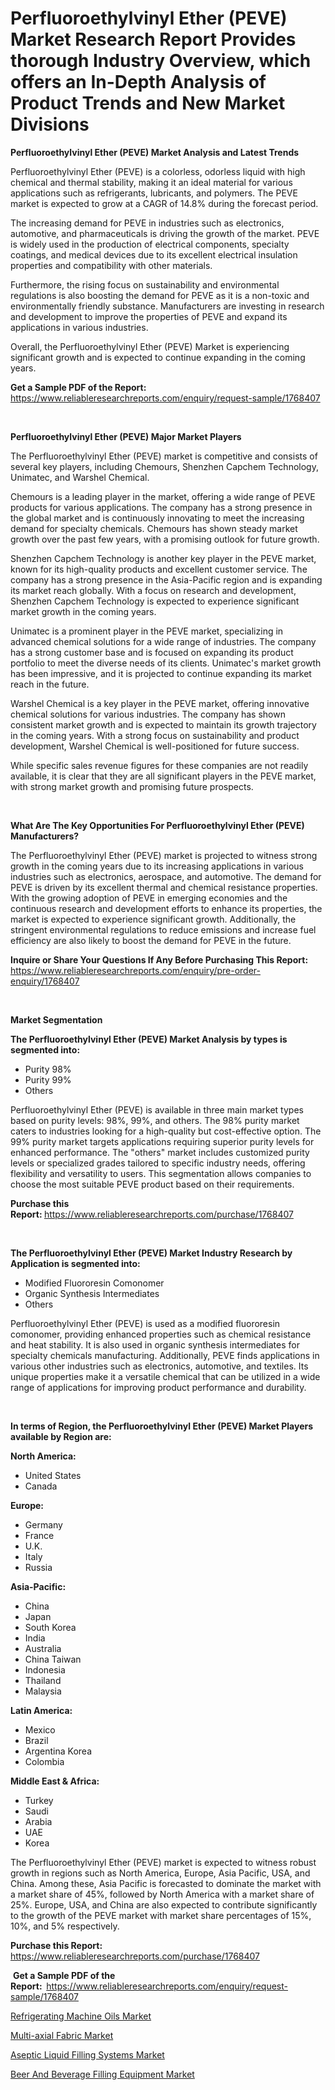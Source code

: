 <p><h1>Perfluoroethylvinyl Ether (PEVE) Market Research Report Provides thorough Industry Overview, which offers an In-Depth Analysis of Product Trends and New Market Divisions</h1></p><p><strong>Perfluoroethylvinyl Ether (PEVE) Market Analysis and Latest Trends</strong></p>
<p><p>Perfluoroethylvinyl Ether (PEVE) is a colorless, odorless liquid with high chemical and thermal stability, making it an ideal material for various applications such as refrigerants, lubricants, and polymers. The PEVE market is expected to grow at a CAGR of 14.8% during the forecast period.</p><p>The increasing demand for PEVE in industries such as electronics, automotive, and pharmaceuticals is driving the growth of the market. PEVE is widely used in the production of electrical components, specialty coatings, and medical devices due to its excellent electrical insulation properties and compatibility with other materials.</p><p>Furthermore, the rising focus on sustainability and environmental regulations is also boosting the demand for PEVE as it is a non-toxic and environmentally friendly substance. Manufacturers are investing in research and development to improve the properties of PEVE and expand its applications in various industries.</p><p>Overall, the Perfluoroethylvinyl Ether (PEVE) Market is experiencing significant growth and is expected to continue expanding in the coming years.</p></p>
<p><strong>Get a Sample PDF of the Report:&nbsp;</strong> <a href="https://www.reliableresearchreports.com/enquiry/request-sample/1768407">https://www.reliableresearchreports.com/enquiry/request-sample/1768407</a></p>
<p>&nbsp;</p>
<p><strong>Perfluoroethylvinyl Ether (PEVE) Major Market Players</strong></p>
<p><p>The Perfluoroethylvinyl Ether (PEVE) market is competitive and consists of several key players, including Chemours, Shenzhen Capchem Technology, Unimatec, and Warshel Chemical. </p><p>Chemours is a leading player in the market, offering a wide range of PEVE products for various applications. The company has a strong presence in the global market and is continuously innovating to meet the increasing demand for specialty chemicals. Chemours has shown steady market growth over the past few years, with a promising outlook for future growth.</p><p>Shenzhen Capchem Technology is another key player in the PEVE market, known for its high-quality products and excellent customer service. The company has a strong presence in the Asia-Pacific region and is expanding its market reach globally. With a focus on research and development, Shenzhen Capchem Technology is expected to experience significant market growth in the coming years.</p><p>Unimatec is a prominent player in the PEVE market, specializing in advanced chemical solutions for a wide range of industries. The company has a strong customer base and is focused on expanding its product portfolio to meet the diverse needs of its clients. Unimatec's market growth has been impressive, and it is projected to continue expanding its market reach in the future.</p><p>Warshel Chemical is a key player in the PEVE market, offering innovative chemical solutions for various industries. The company has shown consistent market growth and is expected to maintain its growth trajectory in the coming years. With a strong focus on sustainability and product development, Warshel Chemical is well-positioned for future success.</p><p>While specific sales revenue figures for these companies are not readily available, it is clear that they are all significant players in the PEVE market, with strong market growth and promising future prospects.</p></p>
<p>&nbsp;</p>
<p><strong>What Are The Key Opportunities For Perfluoroethylvinyl Ether (PEVE) Manufacturers?</strong></p>
<p><p>The Perfluoroethylvinyl Ether (PEVE) market is projected to witness strong growth in the coming years due to its increasing applications in various industries such as electronics, aerospace, and automotive. The demand for PEVE is driven by its excellent thermal and chemical resistance properties. With the growing adoption of PEVE in emerging economies and the continuous research and development efforts to enhance its properties, the market is expected to experience significant growth. Additionally, the stringent environmental regulations to reduce emissions and increase fuel efficiency are also likely to boost the demand for PEVE in the future.</p></p>
<p><strong>Inquire or Share Your Questions If Any Before Purchasing This Report:</strong> <a href="https://www.reliableresearchreports.com/enquiry/pre-order-enquiry/1768407">https://www.reliableresearchreports.com/enquiry/pre-order-enquiry/1768407</a></p>
<p>&nbsp;</p>
<p><strong>Market Segmentation</strong></p>
<p><strong>The Perfluoroethylvinyl Ether (PEVE) Market Analysis by types is segmented into:</strong></p>
<p><ul><li>Purity 98%</li><li>Purity 99%</li><li>Others</li></ul></p>
<p><p>Perfluoroethylvinyl Ether (PEVE) is available in three main market types based on purity levels: 98%, 99%, and others. The 98% purity market caters to industries looking for a high-quality but cost-effective option. The 99% purity market targets applications requiring superior purity levels for enhanced performance. The "others" market includes customized purity levels or specialized grades tailored to specific industry needs, offering flexibility and versatility to users. This segmentation allows companies to choose the most suitable PEVE product based on their requirements.</p></p>
<p><strong>Purchase this Report:&nbsp;</strong><a href="https://www.reliableresearchreports.com/purchase/1768407">https://www.reliableresearchreports.com/purchase/1768407</a></p>
<p>&nbsp;</p>
<p><strong>The Perfluoroethylvinyl Ether (PEVE) Market Industry Research by Application is segmented into:</strong></p>
<p><ul><li>Modified Fluororesin Comonomer</li><li>Organic Synthesis Intermediates</li><li>Others</li></ul></p>
<p><p>Perfluoroethylvinyl Ether (PEVE) is used as a modified fluororesin comonomer, providing enhanced properties such as chemical resistance and heat stability. It is also used in organic synthesis intermediates for specialty chemicals manufacturing. Additionally, PEVE finds applications in various other industries such as electronics, automotive, and textiles. Its unique properties make it a versatile chemical that can be utilized in a wide range of applications for improving product performance and durability.</p></p>
<p>&nbsp;</p>
<p><strong>In terms of Region, the Perfluoroethylvinyl Ether (PEVE) Market Players available by Region are:</strong></p>
<p>
    <p> <strong> North America: </strong>
        <ul>
            <li>United States</li>
            <li>Canada</li>
        </ul>
        </p> 
    <p> <strong> Europe: </strong>
        <ul>
            <li>Germany</li>
            <li>France</li>
            <li>U.K.</li>
            <li>Italy</li>
            <li>Russia</li>
        </ul>
        </p> 
    <p> <strong> Asia-Pacific: </strong>
        <ul>
            <li>China</li>
            <li>Japan</li>
            <li>South Korea</li>
            <li>India</li>
            <li>Australia</li>
            <li>China Taiwan</li>
            <li>Indonesia</li>
            <li>Thailand</li>
            <li>Malaysia</li>
        </ul>
        </p> 
    <p> <strong> Latin America: </strong>
        <ul>
            <li>Mexico</li>
            <li>Brazil</li>
            <li>Argentina Korea</li>
            <li>Colombia</li>
        </ul>
        </p> 
    <p> <strong> Middle East & Africa: </strong>
        <ul>
            <li>Turkey</li>
            <li>Saudi</li>
            <li>Arabia</li>
            <li>UAE</li>
            <li>Korea</li>
        </ul>
    </p>
    </p>
<p><p>The Perfluoroethylvinyl Ether (PEVE) market is expected to witness robust growth in regions such as North America, Europe, Asia Pacific, USA, and China. Among these, Asia Pacific is forecasted to dominate the market with a market share of 45%, followed by North America with a market share of 25%. Europe, USA, and China are also expected to contribute significantly to the growth of the PEVE market with market share percentages of 15%, 10%, and 5% respectively.</p></p>
<p><strong>Purchase this Report: </strong><a href="https://www.reliableresearchreports.com/purchase/1768407">https://www.reliableresearchreports.com/purchase/1768407</a></p>
<p>&nbsp;<strong>Get a Sample PDF of the Report:&nbsp;&nbsp;</strong><a href="https://www.reliableresearchreports.com/enquiry/request-sample/1768407">https://www.reliableresearchreports.com/enquiry/request-sample/1768407</a></p>
<p><strong></strong></p>
<p><p><a href="https://github.com/jj19131/Market-Research-Report-List-1/blob/main/refrigerating-machine-oils-market.md">Refrigerating Machine Oils Market</a></p><p><a href="https://github.com/jodemen/Market-Research-Report-List-1/blob/main/multi-axial-fabric-market.md">Multi-axial Fabric Market</a></p><p><a href="https://issuu.com/reportprime-2/docs/aseptic-liquid-filling-systems-market-size-2030.pp">Aseptic Liquid Filling Systems Market</a></p><p><a href="https://issuu.com/reportprime-2/docs/beer-and-beverage-filling-equipment-market-size-20">Beer And Beverage Filling Equipment Market</a></p></p>